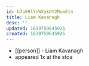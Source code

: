 ```yaml
---
id: h7a09lYnWXykOY2MuwEt4
title: Liam Kavanagh
desc: ''
updated: 1639759645926
created: 1639759645926
---
```



- [[person]] - Liam Kavanagh
- appeared 1x at the stoa
